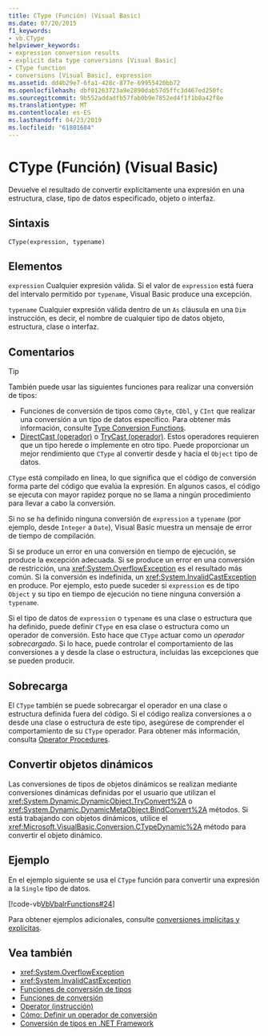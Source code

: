 ```yaml
---
title: CType (Función) (Visual Basic)
ms.date: 07/20/2015
f1_keywords:
- vb.CType
helpviewer_keywords:
- expression conversion results
- explicit data type conversions [Visual Basic]
- CType function
- conversions [Visual Basic], expression
ms.assetid: dd4b29e7-6fa1-428c-877e-69955420bb72
ms.openlocfilehash: dbf01263723a9e2890dab57d5ffc3d467ed250fc
ms.sourcegitcommit: 9b552addadfb57fab0b9e7852ed4f1f1b8a42f8e
ms.translationtype: MT
ms.contentlocale: es-ES
ms.lasthandoff: 04/23/2019
ms.locfileid: "61801684"
---
```

# <a name="ctype-function-visual-basic"></a>CType (Función) (Visual Basic)

Devuelve el resultado de convertir explícitamente una expresión en una estructura, clase, tipo de datos especificado, objeto o interfaz.

## <a name="syntax"></a>Sintaxis

```
CType(expression, typename)
```

## <a name="parts"></a>Elementos

`expression` Cualquier expresión válida. Si el valor de `expression` está fuera del intervalo permitido por `typename`, Visual Basic produce una excepción.

`typename` Cualquier expresión válida dentro de un `As` cláusula en una `Dim` instrucción, es decir, el nombre de cualquier tipo de datos objeto, estructura, clase o interfaz.

## <a name="remarks"></a>Comentarios

> [!TIP]
> También puede usar las siguientes funciones para realizar una conversión de tipos:
>
> - Funciones de conversión de tipos como `CByte`, `CDbl`, y `CInt` que realizar una conversión a un tipo de datos específico. Para obtener más información, consulte [Type Conversion Functions](../../../visual-basic/language-reference/functions/type-conversion-functions.md).
> - [DirectCast (operador)](../../../visual-basic/language-reference/operators/directcast-operator.md) o [TryCast (operador)](../../../visual-basic/language-reference/operators/trycast-operator.md). Estos operadores requieren que un tipo herede o implemente en otro tipo. Puede proporcionar un mejor rendimiento que `CType` al convertir desde y hacia el `Object` tipo de datos.

`CType` está compilado en línea, lo que significa que el código de conversión forma parte del código que evalúa la expresión. En algunos casos, el código se ejecuta con mayor rapidez porque no se llama a ningún procedimiento para llevar a cabo la conversión.

Si no se ha definido ninguna conversión de `expression` a `typename` (por ejemplo, desde `Integer` a `Date`), Visual Basic muestra un mensaje de error de tiempo de compilación.

Si se produce un error en una conversión en tiempo de ejecución, se produce la excepción adecuada. Si se produce un error en una conversión de restricción, una <xref:System.OverflowException> es el resultado más común. Si la conversión es indefinida, un <xref:System.InvalidCastException> en produce. Por ejemplo, esto puede suceder si `expression` es de tipo `Object` y su tipo en tiempo de ejecución no tiene ninguna conversión a `typename`.

Si el tipo de datos de `expression` o `typename` es una clase o estructura que ha definido, puede definir `CType` en esa clase o estructura como un operador de conversión. Esto hace que `CType` actuar como un *operador sobrecargado*. Si lo hace, puede controlar el comportamiento de las conversiones a y desde la clase o estructura, incluidas las excepciones que se pueden producir.

## <a name="overloading"></a>Sobrecarga

El `CType` también se puede sobrecargar el operador en una clase o estructura definida fuera del código. Si el código realiza conversiones a o desde una clase o estructura de este tipo, asegúrese de comprender el comportamiento de su `CType` operador. Para obtener más información, consulta [Operator Procedures](../../../visual-basic/programming-guide/language-features/procedures/operator-procedures.md).

## <a name="converting-dynamic-objects"></a>Convertir objetos dinámicos

Las conversiones de tipos de objetos dinámicos se realizan mediante conversiones dinámicas definidas por el usuario que utilizan el <xref:System.Dynamic.DynamicObject.TryConvert%2A> o <xref:System.Dynamic.DynamicMetaObject.BindConvert%2A> métodos. Si está trabajando con objetos dinámicos, utilice el <xref:Microsoft.VisualBasic.Conversion.CTypeDynamic%2A> método para convertir el objeto dinámico.

## <a name="example"></a>Ejemplo

En el ejemplo siguiente se usa el `CType` función para convertir una expresión a la `Single` tipo de datos.

[!code-vb[VbVbalrFunctions#24](~/samples/snippets/visualbasic/VS_Snippets_VBCSharp/VbVbalrFunctions/VB/Class1.vb#24)]

Para obtener ejemplos adicionales, consulte [conversiones implícitas y explícitas](../../../visual-basic/programming-guide/language-features/data-types/implicit-and-explicit-conversions.md).

## <a name="see-also"></a>Vea también

- <xref:System.OverflowException>
- <xref:System.InvalidCastException>
- [Funciones de conversión de tipos](../../../visual-basic/language-reference/functions/type-conversion-functions.md)
- [Funciones de conversión](../../../visual-basic/language-reference/functions/conversion-functions.md)
- [Operator (instrucción)](../../../visual-basic/language-reference/statements/operator-statement.md)
- [Cómo: Definir un operador de conversión](../../../visual-basic/programming-guide/language-features/procedures/how-to-define-a-conversion-operator.md)
- [Conversión de tipos en .NET Framework](../../../standard/base-types/type-conversion.md)
